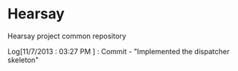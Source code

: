 Hearsay
=======

Hearsay project common repository

Log[11/7/2013 : 03:27 PM ] : Commit - "Implemented the dispatcher skeleton" 
